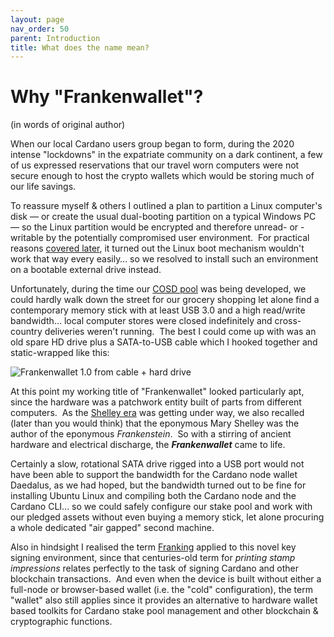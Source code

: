 ```yaml
---
layout: page
nav_order: 50
parent: Introduction
title: What does the name mean?
---
```

# Why "Frankenwallet"?
(in words of original author)

When our local Cardano users group began to form, during the 2020 intense "lockdowns" in the expatriate community on a dark continent, a few of us expressed reservations that our travel worn computers were not secure enough to host the crypto wallets which would be storing much of our life savings.

To reassure myself & others I outlined a plan to partition a Linux computer's disk — or create the usual dual-booting partition on a typical Windows PC — so the Linux partition would be encrypted and therefore unread- or -writable by the potentially compromised user environment.  For practical reasons [covered later](/prepare/bios), it turned out the Linux boot mechanism wouldn't work that way every easily… so we resolved to install such an environment on a bootable external drive instead.

Unfortunately, during the time our [COSD pool](https://cosd.com/pool) was being developed, we could hardly walk down the street for our grocery shopping let alone find a contemporary memory stick with at least USB 3.0 and a high read/write bandwidth… local computer stores were closed indefinitely and cross-country deliveries weren't running.  The best I could come up with was an old spare HD drive plus a SATA-to-USB cable which I hooked together and static-wrapped like this:

![Frankenwallet 1.0 from cable + hard drive](/assets/images/frankenwallet-HD-400x300.jpg)

At this point my working title of "Frankenwallet" looked particularly apt, since the hardware was a patchwork entity built of parts from different computers.  As the [Shelley era](https://roadmap.cardano.org/en/shelley/) was getting under way, we also recalled (later than you would think) that the eponymous Mary Shelley was the author of the eponymous *Frankenstein*.  So with a stirring of ancient hardware and electrical discharge, the ***Frankenwallet*** came to life.

Certainly a slow, rotational SATA drive rigged into a USB port would not have been able to support the bandwidth for the Cardano node wallet Daedalus, as we had hoped, but the bandwidth turned out to be fine for installing Ubuntu Linux and compiling both the Cardano node and the Cardano CLI... so we could safely configure our stake pool and work with our pledged assets without even buying a memory stick, let alone procuring a whole dedicated "air gapped" second machine.

Also in hindsight I realised the term [Franking](https://en.wikipedia.org/wiki/Franking) applied to this novel key signing environment, since that centuries-old term for *printing stamp impressions* relates perfectly to the task of signing Cardano and other blockchain transactions.  And even when the device is built without either a full-node or browser-based wallet (i.e. the "cold" configuration), the term "wallet" also still applies since it provides an alternative to hardware wallet based toolkits for Cardano stake pool management and other blockchain & cryptographic functions.
